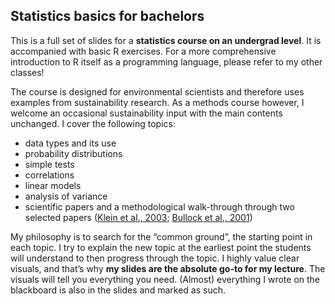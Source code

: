 ## Statistics basics for bachelors

This is a full set of slides for a **statistics course on an undergrad level**. It is accompanied with basic R exercises. For a more comprehensive introduction to R itself as a programming language, please refer to my other classes!  

The course is designed for environmental scientists and therefore uses examples from sustainability research. As a methods course however, I welcome an occasional sustainability input with the main contents unchanged. I cover the following topics:
* data types and its use
* probability distributions
* simple tests
* correlations
* linear models
* analysis of variance
* scientific papers and a methodological walk-through through two selected papers ([Klein et al., 2003](https://royalsocietypublishing.org/doi/abs/10.1098/rspb.2002.2306); [Bullock et al., 2001](https://onlinelibrary.wiley.com/doi/abs/10.1046/j.1461-0248.2001.00215.x))


My philosophy is to search for the “common ground”, the starting point in each topic. I try to explain the new topic at the earliest point the students will understand to then progress through the topic. I highly value clear visuals, and that’s why **my slides are the absolute go-to for my lecture**. The visuals will tell you everything you need.
(Almost) everything I wrote on the blackboard is also in the slides and marked as such.
